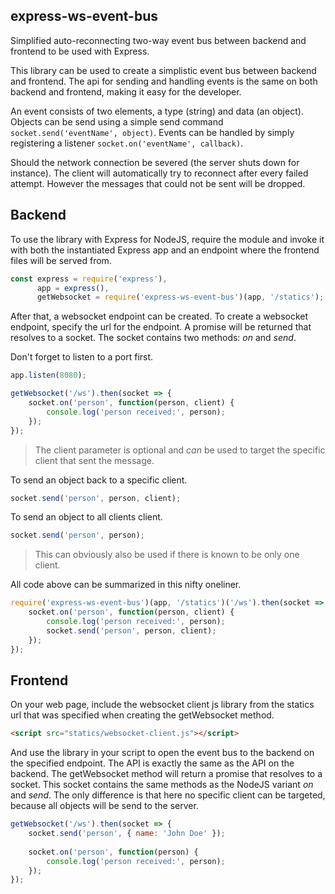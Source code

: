 express-ws-event-bus
--

Simplified auto-reconnecting two-way event bus between backend and frontend to be used with Express.

This library can be used to create a simplistic event bus between backend and frontend. The api for sending and handling events is
the same on both backend and frontend, making it easy for the developer.

An event consists of two elements, a type (string) and data (an object). Objects can be send using a simple send
command `socket.send('eventName', object)`. Events can be handled by simply registering
a listener `socket.on('eventName', callback)`.

Should the network connection be severed (the server shuts down for instance). The client will automatically try to reconnect after
every failed attempt. However the messages that could not be sent will be dropped.

Backend
--

To use the library with Express for NodeJS, require the module and invoke it with both the instantiated Express app and an endpoint where the
frontend files will be served from.
```javascript
const express = require('express'),
      app = express(),
      getWebsocket = require('express-ws-event-bus')(app, '/statics');
```

After that, a websocket endpoint can be created. To create a websocket endpoint, specify the url for the endpoint. A promise will be returned
that resolves to a socket. The socket contains two methods: _on_ and _send_.

Don't forget to listen to a port first.
```javascript
app.listen(8080);

getWebsocket('/ws').then(socket => {
	socket.on('person', function(person, client) {
		console.log('person received:', person);
	});
});
```
> The client parameter is optional and _can_ be used to target the specific client that sent the message.

To send an object back to a specific client.
```javascript
socket.send('person', person, client);
```

To send an object to all clients client.
```javascript
socket.send('person', person);
```
> This can obviously also be used if there is known to be only one client.

All code above can be summarized in this nifty oneliner.
```javascript
require('express-ws-event-bus')(app, '/statics')('/ws').then(socket => {
	socket.on('person', function(person, client) {
		console.log('person received:', person);
		socket.send('person', person, client);
	});
});
```

Frontend
--

On your web page, include the websocket client js library from the statics url that was specified when creating the getWebsocket method.
```html
<script src="statics/websocket-client.js"></script>
```

And use the library in your script to open the event bus to the backend on the specified endpoint. The API is exactly the same
as the API on the backend. The getWebsocket method will return a promise that resolves to a socket. This socket contains the same
methods as the NodeJS variant _on_  and _send_. The only difference is that here no specific client can be targeted, because all
objects will be send to the server.
```javascript
getWebsocket('/ws').then(socket => {
    socket.send('person', { name: 'John Doe' });
    
    socket.on('person', function(person) {
        console.log('person received:', person);
    });
});
```
